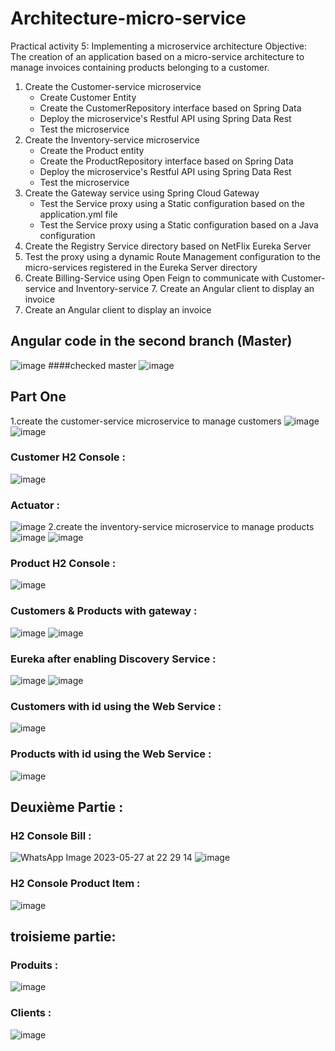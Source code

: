 # Architecture-micro-service
Practical activity 5: Implementing a microservice architecture
Objective:  
The creation of an application based on a micro-service architecture to manage invoices containing products belonging to a customer.
1. Create the Customer-service microservice
      - Create Customer Entity
      - Create the CustomerRepository interface based on Spring Data 
      - Deploy the microservice's Restful API using Spring Data Rest
      - Test the microservice
2. Create the Inventory-service microservice
      - Create the Product entity
      - Create the ProductRepository interface based on Spring Data
      - Deploy the microservice's Restful API using Spring Data Rest
      - Test the microservice
3. Create the Gateway service using Spring Cloud Gateway
      - Test the Service proxy using a Static configuration based on the application.yml file
      - Test the Service proxy using a Static configuration based on a Java configuration
4. Create the Registry Service directory based on NetFlix Eureka Server
5. Test the proxy using a dynamic Route Management configuration to the micro-services registered in the Eureka Server directory
6. Create Billing-Service using Open Feign to communicate with Customer-service and Inventory-service 7. Create an Angular client to display an invoice
7. Create an Angular client to display an invoice

## Angular code in the second branch (Master) 
![image](https://github.com/Walid35-web/Architecture-micro-service/assets/85175578/eef7144e-ea36-47b6-8601-eb2e5381db14)
####checked master
![image](https://github.com/Walid35-web/Architecture-micro-service/assets/85175578/0c7ecb08-5de3-44d8-bd14-025c90074200)

## Part One 
1.create the customer-service microservice to manage customers
![image](https://github.com/Walid35-web/Architecture-micro-service/assets/85175578/883e7ff2-8ef8-4590-acf6-6cb80581b96c)
![image](https://github.com/Walid35-web/Architecture-micro-service/assets/85175578/059ae85b-6788-4e85-9b8f-ed51f6093cbc)
### Customer H2 Console :
![image](https://github.com/Walid35-web/Architecture-micro-service/assets/85175578/eaa46714-87a3-4f8a-a15c-9e413189b765)
### Actuator : 
![image](https://github.com/Walid35-web/Architecture-micro-service/assets/85175578/5e0a6e33-a474-47ac-841d-0a71a6b718e3)
2.create the inventory-service microservice to manage products
![image](https://github.com/Walid35-web/Architecture-micro-service/assets/85175578/be816d2f-7224-405c-b243-201f36b81f6a)
![image](https://github.com/Walid35-web/Architecture-micro-service/assets/85175578/8b9fd285-0b55-4081-9a37-0749abc5fab8)
### Product H2 Console :
![image](https://github.com/Walid35-web/Architecture-micro-service/assets/85175578/e702622e-80d3-425a-9f9b-8274d2c57f4e)
### Customers & Products with gateway : 
![image](https://github.com/Walid35-web/Architecture-micro-service/assets/85175578/00de5bcc-c574-4683-9f6a-bb215cd27f75)
![image](https://github.com/Walid35-web/Architecture-micro-service/assets/85175578/b74cee17-2f1f-4df7-bcdf-268a66ea9b3c)
### Eureka after enabling Discovery Service :
![image](https://github.com/Walid35-web/Architecture-micro-service/assets/85175578/ac2fb8e6-f6f4-4736-9608-ba1790911f85)
![image](https://github.com/Walid35-web/Architecture-micro-service/assets/85175578/26d8bea1-ab09-40de-9a82-07665759ac20)
### Customers with id using the Web Service :
![image](https://github.com/Walid35-web/Architecture-micro-service/assets/85175578/445f1ec3-3260-4a3c-93a8-9781e9c12ca9)
### Products with id using the Web Service :
![image](https://github.com/Walid35-web/Architecture-micro-service/assets/85175578/0056f43c-e63b-496d-94f8-68cd404fa144)
## Deuxième Partie : 

### H2 Console Bill :
![WhatsApp Image 2023-05-27 at 22 29 14](https://github.com/Walid35-web/Architecture-micro-service/assets/85175578/f4bdb058-8aba-4589-a1e6-f3773b3a32c7)
![image](https://github.com/Walid35-web/Architecture-micro-service/assets/85175578/3d6ce442-5297-440d-8228-f8ab2e8820d4)
### H2 Console Product Item : 
![image](https://github.com/Walid35-web/Architecture-micro-service/assets/85175578/e72fb0f8-fb1d-431f-944b-7455195b952f)
## troisieme partie:
### Produits : 
![image](https://github.com/Walid35-web/Architecture-micro-service/assets/85175578/29a1423b-759a-4ba1-a005-26e778c5ed31)
### Clients : 
![image](https://github.com/Walid35-web/Architecture-micro-service/assets/85175578/15b92fa6-2d48-4f29-9ba0-9b55fa52f177)



